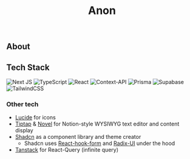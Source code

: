 <h1 align='center'>Anon</h1>
<br/>

## About


## Tech Stack
![Next JS](https://img.shields.io/badge/Next-black?style=for-the-badge&logo=next.js&logoColor=white)
![TypeScript](https://img.shields.io/badge/typescript-%23007ACC.svg?style=for-the-badge&logo=typescript&logoColor=white)
![React](https://img.shields.io/badge/react-%2320232a.svg?style=for-the-badge&logo=react&logoColor=%2361DAFB)
![Context-API](https://img.shields.io/badge/Context--Api-000000?style=for-the-badge&logo=react)
![Prisma](https://img.shields.io/badge/Prisma-3982CE?style=for-the-badge&logo=Prisma&logoColor=white)
![Supabase](https://img.shields.io/badge/Supabase-3ECF8E?style=for-the-badge&logo=supabase&logoColor=white)
![TailwindCSS](https://img.shields.io/badge/tailwindcss-%2338B2AC.svg?style=for-the-badge&logo=tailwind-css&logoColor=white)

### Other tech
- <a href='https://lucide.dev/' target='_blank' >Lucide</a> for icons
- <a href='https://tiptap.dev/' target='_blank'>Tiptap</a> & <a href='https://novel.sh/' target='_blank'>Novel</a> for Notion-style WYSIWYG text editor and content display
- <a href='https://ui.shadcn.com/' target='_blank'>Shadcn</a> as a component library and theme creator
   - Shadcn uses <a href='https://react-hook-form.com/' target='_blank'>React-hook-form</a> and <a href='https://www.radix-ui.com/' target='_blank'>Radix-UI</a> under the hood
- <a href='https://tanstack.com/' target='_blank'>Tanstack</a> for React-Query (infinite query)
